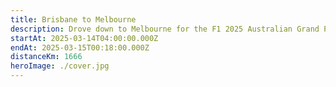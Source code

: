 ```yaml
---
title: Brisbane to Melbourne
description: Drove down to Melbourne for the F1 2025 Australian Grand Prix
startAt: 2025-03-14T04:00:00.000Z
endAt: 2025-03-15T00:18:00.000Z
distanceKm: 1666
heroImage: ./cover.jpg
---
```

